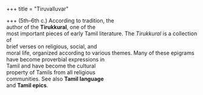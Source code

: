 +++
title = "Tiruvalluvar"

+++
(5th–6th c.) According to tradition, the  
author of the **Tirukkural**, one of the  
most important pieces of early Tamil literature. The *Tirukkural* is a collection of  
brief verses on religious, social, and  
moral life, organized according to various themes. Many of these epigrams  
have become proverbial expressions in  
Tamil and have become the cultural  
property of Tamils from all religious  
communities. See also **Tamil language**  
and **Tamil epics**.